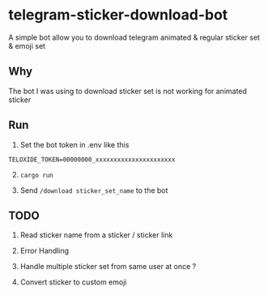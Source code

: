 # telegram-sticker-download-bot

A simple bot allow you to download telegram animated & regular sticker set & emoji set

## Why

The bot I was using to download sticker set is not working for animated sticker

## Run

1. Set the bot token in .env like this

```
TELOXIDE_TOKEN=00000000_xxxxxxxxxxxxxxxxxxxxxx
```

2. `cargo run`

3. Send `/download sticker_set_name` to the bot

## TODO

1. Read sticker name from a sticker / sticker link

2. Error Handling

3. Handle multiple sticker set from same user at once ?

4. Convert sticker to custom emoji